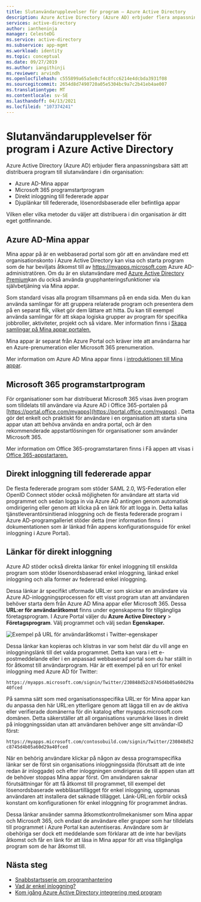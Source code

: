```yaml
---
title: Slutanvändarupplevelser för program – Azure Active Directory
description: Azure Active Directory (Azure AD) erbjuder flera anpassningsbara sätt att distribuera program till slutanvändare i din organisation.
services: active-directory
author: iantheninja
manager: CelesteDG
ms.service: active-directory
ms.subservice: app-mgmt
ms.workload: identity
ms.topic: conceptual
ms.date: 09/27/2019
ms.author: iangithinji
ms.reviewer: arvindh
ms.openlocfilehash: c555899a65a5e8cf4c8fcc6214e4dcbda3931f08
ms.sourcegitcommit: 2654d8d7490720a05e5304bc9a7c2b41eb4ae007
ms.translationtype: MT
ms.contentlocale: sv-SE
ms.lasthandoff: 04/13/2021
ms.locfileid: "107374241"
---
```

# <a name="end-user-experiences-for-applications-in-azure-active-directory"></a>Slutanvändarupplevelser för program i Azure Active Directory

Azure Active Directory (Azure AD) erbjuder flera anpassningsbara sätt att distribuera program till slutanvändare i din organisation:

* Azure AD-Mina appar
* Microsoft 365 programstartprogram
* Direkt inloggning till federerade appar
* Djuplänkar till federerade, lösenordsbaserade eller befintliga appar

Vilken eller vilka metoder du väljer att distribuera i din organisation är ditt eget gottfinnande.

## <a name="azure-ad-my-apps"></a>Azure AD-Mina appar

Mina appar på är en webbaserad portal som gör att en användare med ett organisationskonto i Azure Active Directory kan visa och starta program som de har beviljats åtkomst till av https://myapps.microsoft.com Azure AD-administratören. Om du är en slutanvändare med [Azure Active Directory Premium](https://azure.microsoft.com/pricing/details/active-directory/)kan du också använda grupphanteringsfunktioner via självbetjäning via Mina appar.

Som standard visas alla program tillsammans på en enda sida. Men du kan använda samlingar för att gruppera relaterade program och presentera dem på en separat flik, vilket gör dem lättare att hitta. Du kan till exempel använda samlingar för att skapa logiska grupper av program för specifika jobbroller, aktiviteter, projekt och så vidare. Mer information finns i [Skapa samlingar på Mina appar portalen.](access-panel-collections.md) 

Mina appar är separat från Azure Portal och kräver inte att användarna har en Azure-prenumeration eller Microsoft 365 prenumeration.

Mer information om Azure AD Mina appar finns i [introduktionen till Mina appar](../user-help/my-apps-portal-end-user-access.md).

## <a name="microsoft-365-application-launcher"></a>Microsoft 365 programstartprogram

För organisationer som har distribuerat Microsoft 365 visas även program som tilldelats till användare via Azure AD i Office 365-portalen på [https://portal.office.com/myapps](https://portal.office.com/myapps) . Detta gör det enkelt och praktiskt för användare i en organisation att starta sina appar utan att behöva använda en andra portal, och är den rekommenderade appstartlösningen för organisationer som använder Microsoft 365.

Mer information om Office 365-programstartaren finns i Få appen att visas i [Office 365-appstartaren.](/previous-versions/office/office-365-api/)

## <a name="direct-sign-on-to-federated-apps"></a>Direkt inloggning till federerade appar

De flesta federerade program som stöder SAML 2.0, WS-Federation eller OpenID Connect stöder också möjligheten för användare att starta vid programmet och sedan logga in via Azure AD antingen genom automatisk omdirigering eller genom att klicka på en länk för att logga in. Detta kallas tjänstleverantörsinitierad inloggning och de flesta federerade program i Azure AD-programgalleriet stöder detta (mer information finns i dokumentationen som är länkad från appens konfigurationsguide för enkel inloggning i Azure Portal).

## <a name="direct-sign-on-links"></a>Länkar för direkt inloggning

Azure AD stöder också direkta länkar för enkel inloggning till enskilda program som stöder lösenordsbaserad enkel inloggning, länkad enkel inloggning och alla former av federerad enkel inloggning.

Dessa länkar är specifikt utformade URL:er som skickar en användare via Azure AD-inloggningsprocessen för ett visst program utan att användaren behöver starta dem från Azure AD Mina appar eller Microsoft 365. Dessa **URL:er för användaråtkomst** finns under egenskaperna för tillgängliga företagsprogram. I Azure Portal väljer du **Azure Active Directory**  >  **Företagsprogram**. Välj programmet och välj sedan **Egenskaper.**

![Exempel på URL för användaråtkomst i Twitter-egenskaper](media/end-user-experiences/direct-sign-on-link.png)

Dessa länkar kan kopieras och klistras in var som helst där du vill ange en inloggningslänk till det valda programmet. Detta kan vara i ett e-postmeddelande eller i en anpassad webbaserad portal som du har ställt in för åtkomst till användarprogram. Här är ett exempel på en url för enkel inloggning med Azure AD för Twitter:

`https://myapps.microsoft.com/signin/Twitter/230848d52c8745d4b05a60d29a40fced`

På samma sätt som med organisationsspecifika URL:er för Mina appar kan du anpassa den här URL:en ytterligare genom att lägga till en av de aktiva eller verifierade domänerna för din katalog efter myapps.microsoft.com domänen.  Detta säkerställer att all organisations varumärke läses in direkt på inloggningssidan utan att användaren behöver ange sitt användar-ID först:

`https://myapps.microsoft.com/contosobuild.com/signin/Twitter/230848d52c8745d4b05a60d29a40fced`

När en behörig användare klickar på någon av dessa programspecifika länkar ser de först sin organisations inloggningssida (förutsatt att de inte redan är inloggade) och efter inloggningen omdirigeras de till appen utan att de behöver stoppas Mina appar först. Om användaren saknar förutsättningar för att få åtkomst till programmet, till exempel det lösenordsbaserade webbläsartillägget för enkel inloggning, uppmanas användaren att installera det saknade tillägget. Länk-URL:en förblir också konstant om konfigurationen för enkel inloggning för programmet ändras.

Dessa länkar använder samma åtkomstkontrollmekanismer som Mina appar och Microsoft 365, och endast de användare eller grupper som har tilldelats till programmet i Azure Portal kan autentiseras. Användare som är obehöriga ser dock ett meddelande som förklarar att de inte har beviljats åtkomst och får en länk för att läsa in Mina appar för att visa tillgängliga program som de har åtkomst till.

## <a name="next-steps"></a>Nästa steg

* [Snabbstartsserie om programhantering](view-applications-portal.md)
* [Vad är enkel inloggning?](what-is-single-sign-on.md)
* [Kom igång Azure Active Directory integrering med program](plan-an-application-integration.md)